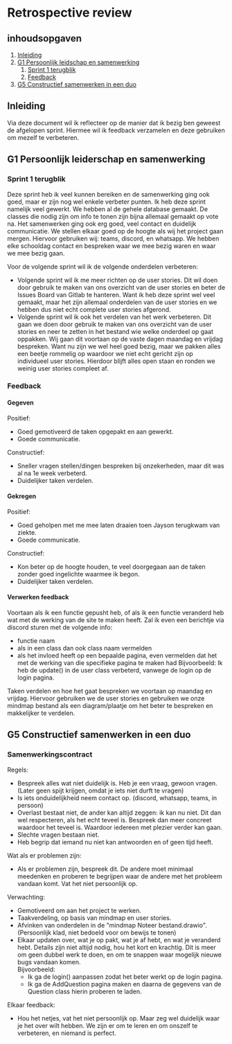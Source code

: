 # Retrospective review

## inhoudsopgaven

1. [Inleiding](#inleiding)
2. [G1 Persoonlijk leidschap en samenwerking](#g1-persoonlijk-leiderschap-en-samenwerking)
    1. [Sprint 1 terugblik](#sprint-1-terugblik)
    2. [Feedback](#feedback)
3. [G5 Constructief samenwerken in een duo](#g5-constructief-samenwerken-in-een-duo)

## Inleiding
Via deze document wil ik reflecteer op de manier dat ik bezig ben geweest de afgelopen sprint. Hiermee wil ik feedback verzamelen en deze gebruiken om mezelf te verbeteren.

## G1 Persoonlijk leiderschap en samenwerking

### Sprint 1 terugblik
Deze sprint heb ik veel kunnen bereiken en de samenwerking ging ook goed, maar er zijn nog wel enkele verbeter punten.
Ik heb deze sprint namelijk veel gewerkt. We hebben al de gehele database gemaakt. De classes die nodig zijn om info te tonen zijn bijna allemaal gemaakt op vote na.
Het samenwerken ging ook erg goed, veel contact en duidelijk communicatie. We stellen elkaar goed op de hoogte als wij het project gaan mergen. Hiervoor gebruiken wij: teams, discord, en whatsapp. We hebben elke schooldag contact en bespreken waar we mee bezig waren en waar we mee bezig gaan.

Voor de volgende sprint wil ik de volgende onderdelen verbeteren: 
* Volgende sprint wil ik me meer richten op de user stories. 
Dit wil doen door gebruik te maken van ons overzicht van de user stories en beter de Issues Board van Gitlab te hanteren. 
Want ik heb deze sprint wel veel gemaakt, maar het zijn allemaal onderdelen van de user stories en we hebben dus niet echt complete user stories afgerond.
* Volgende sprint wil ik ook het verdelen van het werk verbeteren. 
Dit gaan we doen door gebruik te maken van ons overzicht van de user stories en neer te zetten in het bestand wie welke onderdeel op gaat oppakken. Wij gaan dit voortaan op de vaste dagen maandag en vrijdag bespreken. 
Want nu zijn we wel heel goed bezig, maar we pakken alles een beetje rommelig op waardoor we niet echt gericht zijn op individueel user stories. Hierdoor blijft alles open staan en ronden we weinig user stories compleet af. 


### Feedback
#### Gegeven
Positief:
* Goed gemotiveerd de taken opgepakt en aan gewerkt.
* Goede communicatie.

Constructief:
* Sneller vragen stellen/dingen bespreken bij onzekerheden, maar dit was al na 1e week verbeterd.
* Duidelijker taken verdelen.


#### Gekregen 
Positief:
* Goed geholpen met me mee laten draaien toen Jayson terugkwam van ziekte.
* Goede communicatie.

Constructief:
* Kon beter op de hoogte houden, te veel doorgegaan aan de taken zonder goed ingelichte waarmee ik begon. 
* Duidelijker taken verdelen.

#### Verwerken feedback
Voortaan als ik een functie gepusht heb, of als ik een functie veranderd heb wat met de werking van de site te maken heeft. Zal ik even een berichtje via discord sturen met de volgende info:
* functie naam
* als in een class dan ook class naam vermelden
* als het invloed heeft op een bepaalde pagina, even vermelden dat het met de werking van die specifieke pagina te maken had
Bijvoorbeeld: 
Ik heb de update() in de user class verbeterd, vanwege de login op de login pagina.

Taken verdelen en hoe het gaat bespreken we voortaan op maandag en vrijdag. Hiervoor gebruiken we de user stories en gebruiken we onze mindmap bestand als een diagram/plaatje om het beter te bespreken en makkelijker te verdelen.


## G5 Constructief samenwerken in een duo

### Samenwerkingscontract
Regels:
* Bespreek alles wat niet duidelijk is. Heb je een vraag, gewoon vragen. (Later geen spijt krijgen, omdat je iets niet durft te vragen) 
* Is iets onduidelijkheid neem contact op. (discord, whatsapp, teams, in persoon) 
* Overlast bestaat niet, de ander kan altijd zeggen: ik kan nu niet. Dit dan wel respecteren, als het echt teveel is. Bespreek dan meer concreet waardoor het teveel is. Waardoor iedereen met plezier verder kan gaan.
* Slechte vragen bestaan niet. 
* Heb begrip dat iemand nu niet kan antwoorden en of geen tijd heeft.

Wat als er problemen zijn:
* Als er problemen zijn, bespreek dit. De andere moet minimaal meedenken en proberen te begrijpen waar de andere met het probleem vandaan komt. Vat het niet persoonlijk op. 

Verwachting:
* Gemotiveerd om aan het project te werken.
* Taakverdeling, op basis van mindmap en user stories.
* Afvinken van onderdelen in de "mindmap Noteer bestand.drawio". (Persoonlijk klad, niet bedoeld voor om bewijs te tonen)
* Elkaar updaten over, wat je op pakt, wat je af hebt, en wat je veranderd hebt. Details zijn niet altijd nodig, hou het kort en krachtig. Dit is meer om geen dubbel werk te doen, en om te snappen waar mogelijk nieuwe bugs vandaan komen.  
    Bijvoorbeeld:
    * Ik ga de login() aanpassen zodat het beter werkt op de login pagina.
    * Ik ga de AddQuestion pagina maken en daarna de gegevens van de Question class hierin proberen te laden.

Elkaar feedback:
* Hou het netjes, vat het niet persoonlijk op. Maar zeg wel duidelijk waar je het over wilt hebben. We zijn er om te leren en om onszelf te verbeteren, en niemand is perfect.


<!-- 
| 3 | G1 | Je neemt verantwoordelijkheid voor je eigen handelen. Je aanvaardt consequenties van jouw gedrag. Je geeft op constructieve feedback aan medestudenten en ontvangt feedback. Je geeft aan hoe je die feedback gaat gebruiken. Je werkt resultaat gericht aan je opdracht of taak. Je hebt een actieve werkhouding. Je leert van en met elkaar en bent aanwezig op contactmomenten. Je herkent waar je leerbehoeftes zitten en stelt doelen op om deze te vervullen. Je reflecteert op je handelen en je evalueert je doelen.| PL-PO |
| 4 | G5 | Je kan constructief samenwerken in een duo. | DI-P |
 -->
